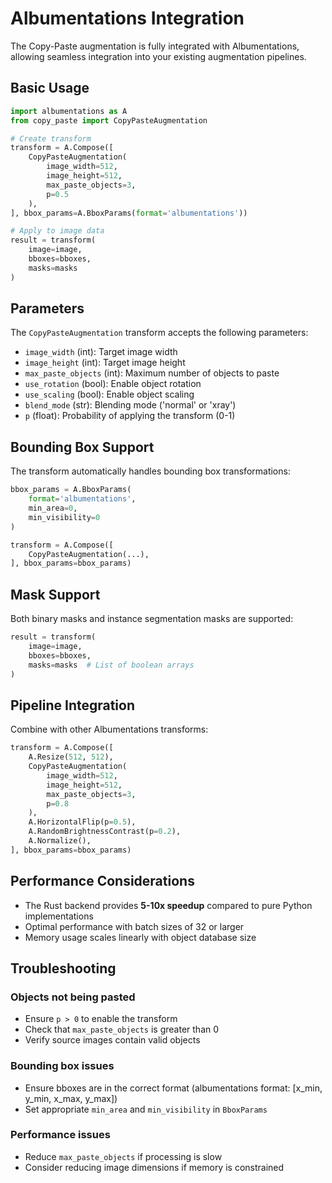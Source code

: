 # Albumentations Integration

The Copy-Paste augmentation is fully integrated with Albumentations, allowing seamless integration into your existing augmentation pipelines.

## Basic Usage

```python
import albumentations as A
from copy_paste import CopyPasteAugmentation

# Create transform
transform = A.Compose([
    CopyPasteAugmentation(
        image_width=512,
        image_height=512,
        max_paste_objects=3,
        p=0.5
    ),
], bbox_params=A.BboxParams(format='albumentations'))

# Apply to image data
result = transform(
    image=image,
    bboxes=bboxes,
    masks=masks
)
```

## Parameters

The `CopyPasteAugmentation` transform accepts the following parameters:

- `image_width` (int): Target image width
- `image_height` (int): Target image height
- `max_paste_objects` (int): Maximum number of objects to paste
- `use_rotation` (bool): Enable object rotation
- `use_scaling` (bool): Enable object scaling
- `blend_mode` (str): Blending mode ('normal' or 'xray')
- `p` (float): Probability of applying the transform (0-1)

## Bounding Box Support

The transform automatically handles bounding box transformations:

```python
bbox_params = A.BboxParams(
    format='albumentations',
    min_area=0,
    min_visibility=0
)

transform = A.Compose([
    CopyPasteAugmentation(...),
], bbox_params=bbox_params)
```

## Mask Support

Both binary masks and instance segmentation masks are supported:

```python
result = transform(
    image=image,
    bboxes=bboxes,
    masks=masks  # List of boolean arrays
)
```

## Pipeline Integration

Combine with other Albumentations transforms:

```python
transform = A.Compose([
    A.Resize(512, 512),
    CopyPasteAugmentation(
        image_width=512,
        image_height=512,
        max_paste_objects=3,
        p=0.8
    ),
    A.HorizontalFlip(p=0.5),
    A.RandomBrightnessContrast(p=0.2),
    A.Normalize(),
], bbox_params=bbox_params)
```

## Performance Considerations

- The Rust backend provides **5-10x speedup** compared to pure Python implementations
- Optimal performance with batch sizes of 32 or larger
- Memory usage scales linearly with object database size

## Troubleshooting

### Objects not being pasted
- Ensure `p > 0` to enable the transform
- Check that `max_paste_objects` is greater than 0
- Verify source images contain valid objects

### Bounding box issues
- Ensure bboxes are in the correct format (albumentations format: [x_min, y_min, x_max, y_max])
- Set appropriate `min_area` and `min_visibility` in `BboxParams`

### Performance issues
- Reduce `max_paste_objects` if processing is slow
- Consider reducing image dimensions if memory is constrained
